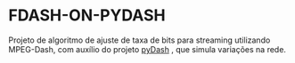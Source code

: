 # FDASH-ON-PYDASH

Projeto de algoritmo de ajuste de taxa de bits para streaming utilizando MPEG-Dash, com auxílio do projeto 
<a href="https://github.com/mfcaetano/pydash" target="_blank">pyDash</a> 
, que simula variações na rede.
